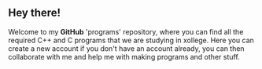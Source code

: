 <b>Hey there!</b>
------------------
Welcome to my <b>GitHub</b> 'programs' repository, where you can find all the required C++ and C programs that we are studying in xollege. Here you can create a new account if you don't have an account already, you can then collaborate with me and help me with making programs and other stuff.
